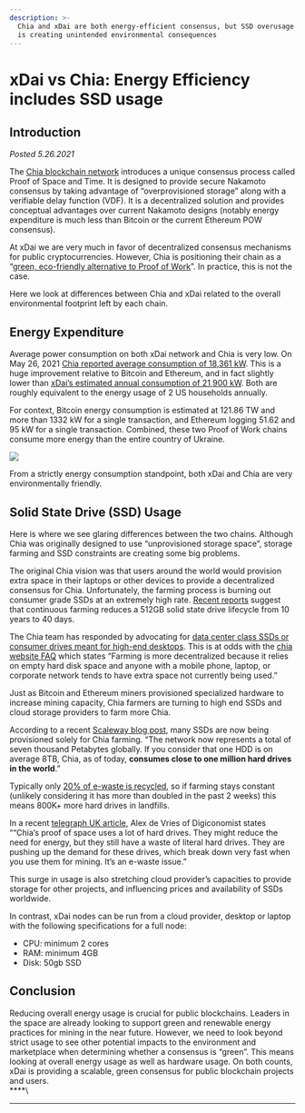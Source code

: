 ```yaml
---
description: >-
  Chia and xDai are both energy-efficient consensus, but SSD overusage with Chia
  is creating unintended environmental consequences
---
```


# xDai vs Chia: Energy Efficiency includes SSD usage

## Introduction

_Posted 5.26.2021_

The [Chia blockchain network](https://www.chia.net) introduces a unique consensus process called Proof of Space and Time. It is designed to provide secure Nakamoto consensus by taking advantage of “overprovisioned storage” along with a verifiable delay function (VDF). It is a decentralized solution and provides conceptual advantages over current Nakamoto designs (notably energy expenditure is much less than Bitcoin or the current Ethereum POW consensus).

At xDai we are very much in favor of decentralized consensus mechanisms for public cryptocurrencies. However, Chia is positioning their chain as a “[green, eco-friendly alternative to Proof of Work](https://www.chia.net/assets/Chia-Business-Whitepaper-2021-02-09-v1.0.pdf)”. In practice, this is not the case.&#x20;

Here we look at differences between Chia and xDai related to the overall environmental footprint left by each chain.&#x20;

## **Energy Expenditure**

Average power consumption on both xDai network and Chia is very low. On May 26, 2021 [Chia reported average consumption of 18,361 kW](https://www.chiastatus.com). This is a huge improvement relative to Bitcoin and Ethereum, and in fact slightly lower than [xDai’s estimated annual consumption of 21,900 kW](./). Both are roughly equivalent to the energy usage of 2 US households annually. &#x20;

For context, Bitcoin energy consumption is estimated at 121.86 TW and more than 1332 kW for a single transaction, and Ethereum logging 51.62 and 95 kW for a single transaction. Combined, these two Proof of Work chains consume more energy than the entire country of Ukraine.

![](https://lh5.googleusercontent.com/4dmEamXo8Oibx8cgdiEFPF1zVyonfBMBMnxYU2JPhlysDCFckUWwjpoqViTagI0j-1Vqm8JVAPUVViTCU18cawX36JtpPxuMZlrxhgxh88R\_P1Lmg8SmrXQlAfCEEsrFaPIXSqHo)

From a strictly energy consumption standpoint, both xDai and Chia are very environmentally friendly.

## **Solid State Drive (SSD) Usage**

Here is where we see glaring differences between the two chains. Although Chia was originally designed to use “unprovisioned storage space”, storage farming and SSD constraints are creating some big problems.&#x20;

The original Chia vision was that users around the world would provision extra space in their laptops or other devices to provide a decentralized consensus for Chia. Unfortunately, the farming process is burning out consumer grade SSDs at an extremely high rate. [Recent reports](https://www.telegraph.co.uk/technology/2021/05/17/chia-green-cryptocurrency-bounces-elon-musks-bitcoin-u-turn/) suggest that continuous farming reduces a 512GB solid state drive lifecycle from 10 years to 40 days.&#x20;

The Chia team has responded by advocating for [data center class SSDs or consumer drives meant for high-end desktops](https://www.chia.net/2021/05/24/SSD-endurance.html). This is at odds with the [chia website FAQ](https://www.chia.net/faq/) which states “Farming is more decentralized because it relies on empty hard disk space and anyone with a mobile phone, laptop, or corporate network tends to have extra space not currently being used.”

Just as Bitcoin and Ethereum miners provisioned specialized hardware to increase mining capacity, Chia farmers are turning to high end SSDs and cloud storage providers to farm more Chia.

According to a recent [Scaleway blog post](https://blog.scaleway.com/scaleway-and-chia/amp/), many SSDs are now being provisioned solely for Chia farming. “The network now represents a total of seven thousand Petabytes globally. If you consider that one HDD is on average 8TB, Chia, as of today, **consumes close to one million hard drives in the world**.”

Typically only [20% of e-waste is recycled](https://arstechnica.com/science/2017/12/just-20-percent-of-e-waste-is-being-recycled/), so if farming stays constant (unlikely considering it has more than doubled in the past 2 weeks) this means 800K+ more hard drives in landfills.

In a recent [telegraph UK article](https://www.telegraph.co.uk/technology/2021/05/17/chia-green-cryptocurrency-bounces-elon-musks-bitcoin-u-turn/), Alex de Vries of Digiconomist states ““Chia’s proof of space uses a lot of hard drives. They might reduce the need for energy, but they still have a waste of literal hard drives. They are pushing up the demand for these drives, which break down very fast when you use them for mining. It’s an e-waste issue.”&#x20;

This surge in usage is also stretching cloud provider’s capacities to provide storage for other projects, and influencing prices and availability of SSDs worldwide.&#x20;

In contrast, xDai nodes can be run from a cloud provider, desktop or laptop with the following specifications for a full node:

* CPU: minimum 2 cores
* RAM: minimum 4GB
* Disk: 50gb SSD

## **Conclusion**

Reducing overall energy usage is crucial for public blockchains. Leaders in the space are already looking to support green and renewable energy practices for mining in the near future. However, we need to look beyond strict usage to see other potential impacts to the environment and marketplace when determining whether a consensus is “green”. This means looking at overall energy usage as well as hardware usage. On both counts, xDai is providing a scalable, green consensus for public blockchain projects and users.\
****\
****
